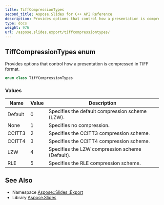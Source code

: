 ```yaml
---
title: TiffCompressionTypes
second_title: Aspose.Slides for C++ API Reference
description: Provides options that control how a presentation is compressed in TIFF format.
type: docs
weight: 976
url: /aspose.slides.export/tiffcompressiontypes/
---
```

## TiffCompressionTypes enum


Provides options that control how a presentation is compressed in TIFF format.

```cpp
enum class TiffCompressionTypes
```

### Values

| Name | Value | Description |
| --- | --- | --- |
| Default | 0 | Specifies the default compression scheme (LZW). |
| None | 1 | Specifies no compression. |
| CCITT3 | 2 | Specifies the CCITT3 compression scheme. |
| CCITT4 | 3 | Specifies the CCITT4 compression scheme. |
| LZW | 4 | Specifies the LZW compression scheme (Default). |
| RLE | 5 | Specifies the RLE compression scheme. |

## See Also

* Namespace [Aspose::Slides::Export](../)
* Library [Aspose.Slides](../../)